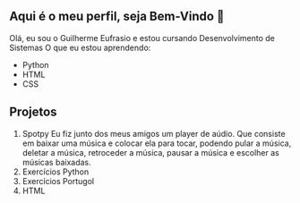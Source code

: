 ## Aqui é o meu perfil, seja Bem-Vindo 👋
Olá, eu sou o Guilherme Eufrasio e estou cursando Desenvolvimento de Sistemas
O que eu estou aprendendo:
- Python
- HTML
- CSS

## Projetos 
1. Spotpy
  Eu fiz junto dos meus amigos um player de aúdio.
  Que consiste em baixar uma música e colocar ela para tocar, podendo pular a música, deletar a música, retroceder a música, pausar a música e escolher as músicas baixadas.
2. Exercícios Python
3. Exercícios Portugol
4. HTML
<!--
**Guilherme-Eufrasio/Guilherme-Eufrasio** is a ✨ _special_ ✨ repository because its `README.md` (this file) appears on your GitHub profile.

Here are some ideas to get you started:

- 🔭 I’m currently working on ...
- 🌱 I’m currently learning ...
- 👯 I’m looking to collaborate on ...
- 🤔 I’m looking for help with ...
- 💬 Ask me about ...
- 📫 How to reach me: ...
- 😄 Pronouns: ...
- ⚡ Fun fact: ...
-->

